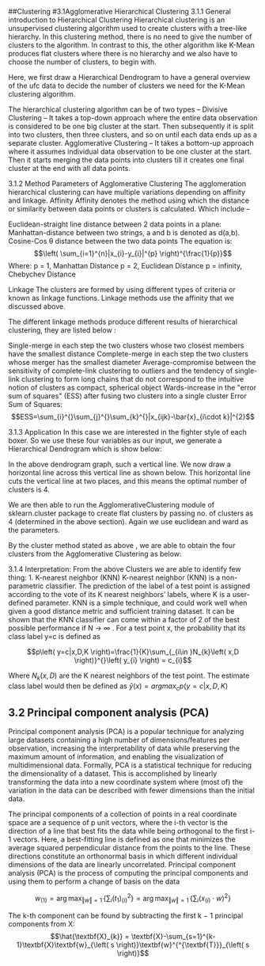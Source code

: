
##Clustering
#3.1Agglomerative Hierarchical Clustering
3.1.1 General introduction to Hierarchical Clustering
Hierarchical clustering is an unsupervised clustering algorithm used to create clusters with a tree-like hierarchy. In this clustering method, there is no need to give the number of clusters to the algorithm.  In contrast to this, the other algorithm like K-Mean produces flat clusters where there is no hierarchy and we also have to choose the number of clusters, to begin with.

Here, we first draw a Hierarchical Dendrogram to have a general overview of the ufc data to decide the number of clusters we need for the K-Mean clustering algorithm.

The hierarchical clustering algorithm can be of two types –
Divisive Clustering – It takes a top-down approach where the entire data observation is considered to be one big cluster at the start. Then subsequently it is split into two clusters, then three clusters, and so on until each data ends up as a separate cluster.
Agglomerative Clustering – It takes a bottom-up approach where it assumes individual data observation to be one cluster at the start. Then it starts merging the data points into clusters till it creates one final cluster at the end with all data points.



3.1.2 Method
Parameters of Agglomerative Clustering
The agglomeration hierarchical clustering can have multiple variations depending on affinity and linkage.
Affinity
Affinity denotes the method using which the distance or similarity between data points or clusters is calculated. Which include –

Euclidean-straight line distance between 2 data points in a plane:
Manhattan-distance between two strings, a and b is denoted as d(a,b).
Cosine-Cos θ distance between the two data points
The equation is:
$$\left( \sum_{i=1}^{n}|x_{i}-y_{i}|^{p} \right)^{\frac{1}{p}}$$
Where: 
p = 1, Manhattan Distance
p = 2, Euclidean Distance
p = infinity, Chebychev Distance

Linkage
The clusters are formed by using different types of criteria or known as linkage functions. Linkage methods use the affinity that we discussed above.

The different linkage methods produce different results of hierarchical clustering, they are listed below :

Single-merge in each step the two clusters whose two closest members have the smallest distance 
Complete-merge in each step the two clusters whose merger has the smallest diameter
Average-compromise between the sensitivity of complete-link clustering to outliers and the tendency of single-link clustering to form long chains that do not correspond to the intuitive notion of clusters as compact, spherical object
Wards-increase in the "error sum of squares" (ESS) after fusing two clusters into a single cluster
Error Sum of Squares: $$ESS=\sum_{i}^{}\sum_{j}^{}\sum_{k}^{}|x_{ijk}-\bar{x}_{i\cdot k}|^{2}$$

3.1.3 Application
In this case we are interested in the fighter style of each boxer. So we use these four variables as our input, we generate a Hierarchical Dendrogram which is show below:

In the above dendrogram graph, such a vertical line. We now draw a horizontal line across this vertical line as shown below. This horizontal line cuts the vertical line at two places, and this means the optimal number of clusters is 4.

We are then able to run the AgglomerativeClustering module of sklearn.cluster package to create flat clusters by passing no. of clusters as 4 (determined in the above section). Again we use euclidean and ward as the parameters.

By the cluster method stated as above , we are able to obtain the four clusters from the Agglomerative Clustering as below:

3.1.4 Interpretation:
From the above Clusters we are able to identify few thing:
	1.
K-nearest neighbor (KNN) 
K-nearest neighbor (KNN) is a non-parametric classifier. The prediction of the label of a test point is assigned according to the vote of its K nearest neighbors’ labels, where K is a user-defined parameter. KNN is a simple technique, and could work well when given a good distance metric and sufficient training dataset. It can be shown that the KNN classifier can come within a factor of 2 of the best possible performance if N → ∞ . For a test point x, the probability that its class label y=c is defined as

$$p\left( y=c|x,D,K \right)=\frac{1}{K}\sum_{_{i\in }N_{k}\left( x,D \right)}^{}\left( y_{i} \right) = c_{i}$$

Where $N_{k}\left( x,D \right)$ are the K nearest neighbors of the test point. The estimate class label would then be defined as $\hat{y}\left( x \right)=argmax_{c}p(y=c|x,D,K)$

## 3.2 Principal component analysis (PCA)

Principal component analysis (PCA) is a popular technique for analyzing large datasets containing a high number of dimensions/features per observation, increasing the interpretability of data while preserving the maximum amount of information, and enabling the visualization of multidimensional data. Formally, PCA is a statistical technique for reducing the dimensionality of a dataset. This is accomplished by linearly transforming the data into a new coordinate system where (most of) the variation in the data can be described with fewer dimensions than the initial data.

The principal components of a collection of points in a real coordinate space are a sequence of p unit vectors, where the i-th vector is the direction of a line that best fits the data while being orthogonal to the first i-1 vectors. Here, a best-fitting line is defined as one that minimizes the average squared perpendicular distance from the points to the line. These directions constitute an orthonormal basis in which different individual dimensions of the data are linearly uncorrelated. Principal component analysis (PCA) is the process of computing the principal components and using them to perform a change of basis on the data

$$ w_{(1)} =\arg\max_{\Vert w \Vert = 1} \,\left\{\sum_i(t_1)^2_{(i)}\right\}= \arg\max_{\Vert w \Vert = 1} \,\left\{ \sum_i \left(x_{(i)} \cdot w \right)^2 \right\}$$

The k-th component can be found by subtracting the first k − 1 principal components from X:
$$\hat{\textbf{X}_{k}} = \textbf{X}-\sum_{s=1}^{k-1}\textbf{X}\textbf{w}_{\left( s \right)}\textbf{w}^{^{\textbf{T}}}_{\left( s \right)}$$
